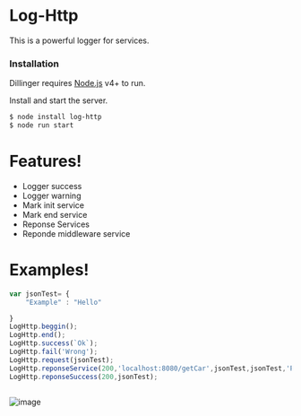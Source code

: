 # Log-Http

This is a powerful logger for services.

### Installation

Dillinger requires [Node.js](https://nodejs.org/) v4+ to run.

Install and start the server.

```sh
$ node install log-http
$ node run start
```

# Features!

  - Logger success
  - Logger warning
  - Mark init service
  - Mark end service
  - Reponse Services
  - Reponde middleware service 
  
 # Examples!

```javascript
var jsonTest= {
    "Example" : "Hello"

}
LogHttp.beggin();
LogHttp.end();
LogHttp.success(`Ok`);
LogHttp.fail('Wrong');
LogHttp.request(jsonTest);
LogHttp.reponseService(200,'localhost:8080/getCar',jsonTest,jsonTest,'Prueba de Titulo');
LogHttp.reponseSuccess(200,jsonTest);
  
```

![image](https://drive.google.com/uc?export=view&id=1jMqJmqdyHiiHL9kL_Ut3T9ugY0vf4Bk8)